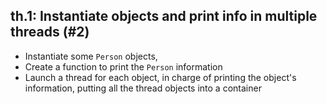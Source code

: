 ## th.1: Instantiate objects and print info in multiple threads (#2)

- Instantiate some `Person` objects,
- Create a function to print the `Person` information
- Launch a thread for each object, in charge of printing the object's
  information, putting all the thread objects into a container

